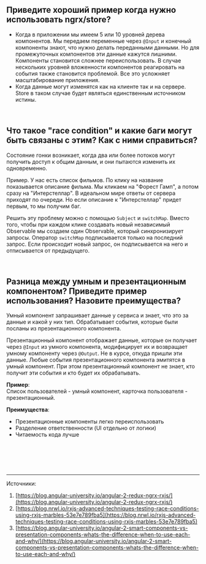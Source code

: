 ## <a name="ngrx-store"></a>Приведите хороший пример когда нужно использовать ngrx/store?

- Когда в приложении мы имеем 5 или 10 уровней дерева компонентов. Мы передаем переменные через `@Input` и конечный компоненты знают, что нужно делать переданными данными. Но для промежуточных компонентов эти данные кажутся лишними. Компоненты становится сложнее переиспользовать. В случае нескольких уровней вложенности компонентов реагировать на события также становится проблемой. Все это усложняет масштабирование приложения.
  <br/>
- Когда данные могут изменятся как на клиенте так и на сервере. Store в таком случае будет являться единственным источником истины.

<br/>

## <a name="race-condition"></a>Что такое "race condition" и какие баги могут быть связаны с этим? Как с ними справиться?

Состояние гонки возникает, когда два или более потоков могут получить доступ к общим данным, и они пытаются изменить их одновременно.

Пример. У нас есть список фильмов. По клику на название показывается описание фильма. Мы кликаем на "Форест Гамп", а потом сразу на "Интерстеллар". В идеальном мире ответы от сервера приходят по очереди. Но если описание к "Интерстеллар" придет первым, то мы получим баг.

Решить эту проблему можно с помощью `Subject` и `switchMap`. Вместо того, чтобы при каждом клике создавать новый независимый Observable мы создаем один Observable, который синхронизирует запросы. Оператор `switchMap` подписывается только на последний запрос. Если происходит новый запрос, он подписывается на него и отписывается от предыдущего.

<br/>

## <a name="smart-dumb"></a>Разница между умным и презентационным компонентом? Приведите пример использования? Назовите преимущества?

Умный компонент запрашивает данные у сервиса и знает, что это за данные и какой у них тип. Обрабатывает события, которые были посланы из презентационного компонента.

Презентационный компонент отображает данные, которые он получает через `@Input` из умного компонента, модифицирует их и возвращает умному компоненту через `@Output`. Не в курсе, откуда пришли эти данные. Любые события презентационного компонента эмитятся в умный компонент. При этом презентационный компонент не знает, кто получит эти события и кто будет их обрабатывать.

**Пример**: <br/>
Список пользователей - умный компонент, карточка пользователя - презентационный.

**Преимущества**:

- Презентационные компоненты легко переиспользовать
- Разделение ответственности (UI отдельно от логики)
- Читаемость кода лучше

<br/>
<br/>
<br/>
<br/>

<hr/>

Источники:<br/>

1. [https://blog.angular-university.io/angular-2-redux-ngrx-rxjs/](https://blog.angular-university.io/angular-2-redux-ngrx-rxjs/)
2. [https://blog.nrwl.io/rxjs-advanced-techniques-testing-race-conditions-using-rxjs-marbles-53e7e789fba5](https://blog.nrwl.io/rxjs-advanced-techniques-testing-race-conditions-using-rxjs-marbles-53e7e789fba5)
3. [https://blog.angular-university.io/angular-2-smart-components-vs-presentation-components-whats-the-difference-when-to-use-each-and-why/](https://blog.angular-university.io/angular-2-smart-components-vs-presentation-components-whats-the-difference-when-to-use-each-and-why/)
